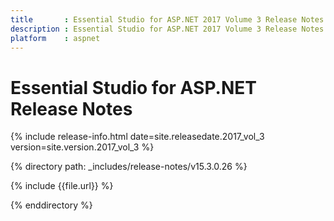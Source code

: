 ```yaml
---
title       : Essential Studio for ASP.NET 2017 Volume 3 Release Notes
description : Essential Studio for ASP.NET 2017 Volume 3 Release Notes
platform    : aspnet
---
```


# Essential Studio for ASP.NET Release Notes

{% include release-info.html date=site.releasedate.2017_vol_3 version=site.version.2017_vol_3 %} 

{% directory path: _includes/release-notes/v15.3.0.26  %}

{% include {{file.url}} %}

{% enddirectory %}